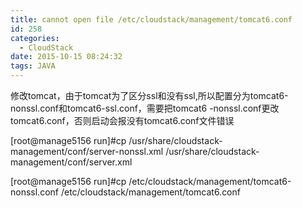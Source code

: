 ```yaml
---
title: cannot open file /etc/cloudstack/management/tomcat6.conf
id: 258
categories:
  - CloudStack
date: 2015-10-15 08:24:32
tags: JAVA
---
```


修改tomcat，由于tomcat为了区分ssl和没有ssl,所以配置分为tomcat6-nonssl.conf和tomcat6-ssl.conf，需要把tomcat6
-nonssl.conf更改tomcat6.conf，否则启动会报没有tomcat6.conf文件错误

[root@manage5156 run]#cp /usr/share/cloudstack-management/conf/server-nonssl.xml /usr/share/cloudstack-management/conf/server.xml

[root@manage5156 run]#cp /etc/cloudstack/management/tomcat6-nonssl.conf
/etc/cloudstack/management/tomcat6.conf
